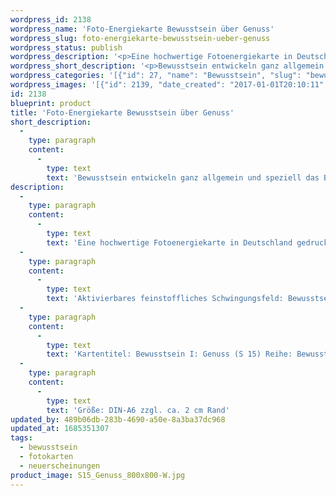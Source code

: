 ```yaml
---
wordpress_id: 2138
wordpress_name: 'Foto-Energiekarte Bewusstsein über Genuss'
wordpress_slug: foto-energiekarte-bewusstsein-ueber-genuss
wordpress_status: publish
wordpress_description: '<p>Eine hochwertige Fotoenergiekarte in Deutschland gedruckt und in Handarbeit laminiert. Sie ist in Postkartengröße (DIN-A6) gut zu transportieren und kann auch auf den Körper aufgelegt werden.</p><p>Aktivierbares feinstoffliches Schwingungsfeld: Bewusstsein - Bewusstsein in Bezug zu Genuss - Entwicklung - "Schwingungserhöhung" - Feinstofflichkeit erfahren: Entwicklung des eigenen Bewusstsein allgemein und speziell Entwicklung des Bewusstsein über Genuss und Genießen. Generell: Entwicklung der Fähigkeit zur Wahrnehmung und zur Lenkung feinstofflicher Energien.</p><p>Kartentitel: Bewusstsein I: Genuss (S 15) Reihe: Bewusstsein.</p><p>Größe: DIN-A6 zzgl. ca. 2 cm Rand<br />Andere Formate sind individuell für Sie innerhalb weniger Tage herstellbar. Bitte kontaktieren Sie uns hierfür unter <a href="mailto:info@elvedenverlag.de">info@elvedenverlag.de</a>.</p><p><a href="https://my.feenbaum.de/anwendung-energiebilder-foto-laminiert/">Anwendungshinweise</a></p>'
wordpress_short_description: '<p>Bewusstsein entwickeln ganz allgemein und speziell das Bewusstsein über Genuss und Genießen<br /><em>Hinweis: Das Wasserzeichen „Elveden Verlag Energiebild“ wird nicht mit gedruckt</em></p>'
wordpress_categories: '[{"id": 27, "name": "Bewusstsein", "slug": "bewusstsein"}, {"id": 23, "name": "Fotokarten", "slug": "fotokarten"}, {"id": 66, "name": "Neuerscheinungen", "slug": "neuerscheinungen"}]'
wordpress_images: '[{"id": 2139, "date_created": "2017-01-01T20:10:11", "date_created_gmt": "2017-01-01T18:10:11", "date_modified": "2017-01-01T20:10:11", "date_modified_gmt": "2017-01-01T18:10:11", "src": "https://my.feenbaum.de/wp-content/uploads/2017/01/S15_Genuss_800x800-W.jpg", "name": "S15_Genuss_800x800-W", "alt": ""}]'
id: 2138
blueprint: product
title: 'Foto-Energiekarte Bewusstsein über Genuss'
short_description:
  -
    type: paragraph
    content:
      -
        type: text
        text: 'Bewusstsein entwickeln ganz allgemein und speziell das Bewusstsein über Genuss und Genießen'
description:
  -
    type: paragraph
    content:
      -
        type: text
        text: 'Eine hochwertige Fotoenergiekarte in Deutschland gedruckt und in Handarbeit laminiert. Sie ist in Postkartengröße (DIN-A6) gut zu transportieren und kann auch auf den Körper aufgelegt werden.'
  -
    type: paragraph
    content:
      -
        type: text
        text: 'Aktivierbares feinstoffliches Schwingungsfeld: Bewusstsein - Bewusstsein in Bezug zu Genuss - Entwicklung - "Schwingungserhöhung" - Feinstofflichkeit erfahren: Entwicklung des eigenen Bewusstsein allgemein und speziell Entwicklung des Bewusstsein über Genuss und Genießen. Generell: Entwicklung der Fähigkeit zur Wahrnehmung und zur Lenkung feinstofflicher Energien.'
  -
    type: paragraph
    content:
      -
        type: text
        text: 'Kartentitel: Bewusstsein I: Genuss (S 15) Reihe: Bewusstsein.'
  -
    type: paragraph
    content:
      -
        type: text
        text: 'Größe: DIN-A6 zzgl. ca. 2 cm Rand'
updated_by: 489b06db-283b-4690-a50e-8a3ba37dc968
updated_at: 1685351307
tags:
  - bewusstsein
  - fotokarten
  - neuerscheinungen
product_image: S15_Genuss_800x800-W.jpg
---
```

